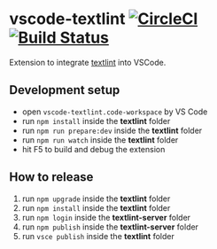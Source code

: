 # vscode-textlint [![CircleCI](https://circleci.com/gh/taichi/vscode-textlint.svg?style=svg)](https://circleci.com/gh/taichi/vscode-textlint) [![Build Status](https://dev.azure.com/ryushi/vscode-textlint/_apis/build/status/vscode-textlint-CI?branchName=master)](https://dev.azure.com/ryushi/vscode-textlint/_build/latest?definitionId=2&branchName=master)

Extension to integrate [textlint](https://textlint.github.io/) into VSCode.

## Development setup

- open `vscode-textlint.code-workspace` by VS Code
- run `npm install` inside the **textlint** folder
- run `npm run prepare:dev` inside the **textlint** folder
- run `npm run watch` inside the **textlint** folder
- hit F5 to build and debug the extension

## How to release

1. run `npm upgrade` inside the **textlint** folder
2. run `npm install` inside the **textlint** folder
3. run `npm login` inside the **textlint-server** folder
4. run `npm publish` inside the **textlint-server** folder
5. run `vsce publish` inside the **textlint** folder
